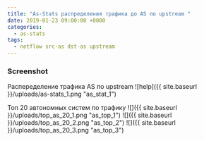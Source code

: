 ```yaml
---
title: "As-Stats распределения трафика до AS по upstream "
date: 2019-01-23 09:00:00 +0000
categories:
  - as-stats
tags:
  - netflow src-as dst-as upstream
---
```



### Screenshot   
Распеределение трафика AS  по upstream
![help]({{ site.baseurl }}/uploads/as-stats_1.png "as_stat_1")


Топ 20 автономных систем по трафику
![]({{ site.baseurl }}/uploads/top_as_20_1.png "as_top_1")
![]({{ site.baseurl }}/uploads/top_as_20_2.png "as_top_2")
![]({{ site.baseurl }}/uploads/top_as_20_3.png "as_top_3")
